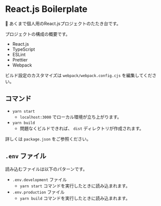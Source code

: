 # React.js Boilerplate

🚧 あくまで個人用のReact.jsプロジェクトのたたき台です。

プロジェクトの構成の概要です。

- React.js
- TypeScript
- ESLint
- Prettier
- Webpack

ビルド設定のカスタマイズは `webpack/webpack.config.cjs` を編集してください。

## コマンド

- `yarn start`
  - `localhost:3000` でローカル環境が立ち上がります。
- `yarn build`
  - 問題なくビルドできれば、 `dist` ディレクトリが作成されます。

詳しくは `package.json` をご参照ください。

## `.env` ファイル

読み込むファイルは以下のパターンです。

- `.env.development` ファイル
  - `yarn start` コマンドを実行したときに読み込まれます。
- `.env.production` ファイル
  - `yarn build` コマンドを実行したときに読み込まれます。
